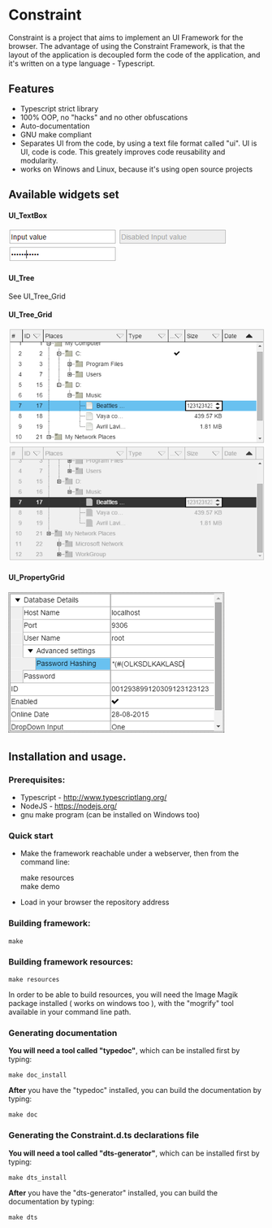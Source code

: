 # Constraint

Constraint is a project that aims to implement an UI Framework for the browser. The advantage of using the Constraint Framework, is that the layout of the application is decoupled form the code of the application, and it's written on a type language - Typescript.

## Features
* Typescript strict library
* 100% OOP, no "hacks" and no other obfuscations
* Auto-documentation
* GNU make compliant
* Separates UI from the code, by using a text file format called "ui". UI is UI, code is code. This greately improves code reusability and modularity.
* works on Winows and Linux, because it's using open source projects

## Available widgets set


#### UI_TextBox
![textbox](https://github.com/sfia-andreidaniel/Constraint/raw/master/media/UI_TextBox.png "UI_TextBox")
![textbox1](https://github.com/sfia-andreidaniel/Constraint/raw/master/media/UI_TextBox-disabled.png "UI_TextBox disabled")
![textbox2](https://github.com/sfia-andreidaniel/Constraint/raw/master/media/UI_TextBox-password.png "UI_TextBox password")

#### UI_Tree
See UI_Tree_Grid

#### UI_Tree_Grid
![tree1](https://github.com/sfia-andreidaniel/Constraint/raw/master/media/UI_Tree_Grid.png "UI_TreeGrid")
![tree2](https://github.com/sfia-andreidaniel/Constraint/raw/master/media/UI_Tree_Grid-disabled.png "UI_TreeGrid disabled")

#### UI_PropertyGrid
![prop1](https://github.com/sfia-andreidaniel/Constraint/raw/master/media/UI_PropertyGrid.png "UI_PropertyGrid")


## Installation and usage.

### Prerequisites:
* Typescript - http://www.typescriptlang.org/
* NodeJS - https://nodejs.org/
* gnu make program (can be installed on Windows too)

### Quick start

* Make the framework reachable under a webserver, then from the command line:


    make resources  
    make demo



* Load in your browser the repository address

### Building framework:
    
    make

### Building framework resources:
    
    make resources

In order to be able to build resources, you will need the Image Magik package installed ( works on windows too ), with the "mogrify" tool available in your command line path.

### Generating documentation

**You will need a tool called "typedoc"**, which can be installed first by typing:
    
    make doc_install

**After** you have the "typedoc" installed, you can build the documentation by typing:
    
    make doc

### Generating the Constraint.d.ts declarations file

**You will need a tool called "dts-generator"**, which can be installed first by typing:
    
    make dts_install

**After** you have the "dts-generator" installed, you can build the documentation by typing:
    
    make dts

